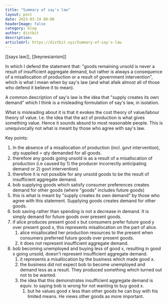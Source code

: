 ```yaml
---
title: "Summary of say's law"
layout: post
date: 2023-03-19 00:00
headerImage: false
category: blog
author: distbit
description:
articleUrl: https://distbit.xyz/Summary-of-say's-law
---
```


[[says law]], [[keynesianism]]

In which I defend the statement that: "goods remaining unsold is never a result of insufficient aggregate demand, but rather is always a consequence of a misallocation of production or a result of government intervention", which is what I mean when by say's law (and what afaik almost all of those who defend it believe it to mean).

A common description of say's law is the idea that "supply creates its own demand" which I think is a misleading formulation of say's law, in isolation.

What is misleading about it is that it evokes the cost theory of value/labour theory of value. I.e. the idea that the act of production is what gives something value. Hence it sounds absurd to most reasonable people. This is unequivocally not what is meant by those who agree with say's law.  


Key points:
1. In the absence of a misallocation of production (incl. govt intervention), qty supplied = qty demanded for all goods.
2. therefore any goods going unsold is as a result of a misallocation of production (i.e caused by 1) the producer incorrectly anticipating demand or 2) govt intervention)
3. therefore it is not possible for any unsold goods to be the result of insufficient aggregate demand.
4. bob supplying goods which satisfy consumer preferences creates demand for other goods (where "goods" includes future goods)
5. this is what is meant by "supply creates its own demand" by those who agree with this statement. Supplying goods creates demand for other goods. 
6. bob saving rather than spending is not a decrease in demand. It is simply demand for future goods over present goods.
7. if alice produces present good x but consumers prefer future good y over present good x, this represents misallocation on the part of alice. 
    1. alice misallocated her production resources to the present when consumers preferred future goods over present goods.
    2. it does not represent insufficient aggregate demand.
8. bob becoming unemployed and buying less of good x, resulting in good x going unsold, doesn't represent insufficient aggregate demand.
    1. it represents a misallocation by the business which made good x. 
    2. the business did not expect bob to become unemployed and demand less as a result. They produced something which turned out not to be wanted.
    3. the idea that this demonstrates insufficient aggregate demand is equiv. to saying bob is wrong for not wanting to buy good x.
        1. but he values good x less than other goods he can buy with his limited means. He views other goods as more important.